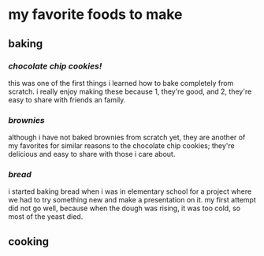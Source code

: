 # my favorite foods to make
## baking

### _chocolate chip cookies!_
this was one of the first things i learned how to bake completely from scratch. i really enjoy making these because 1, they're good, and 2, they're easy to share with friends an family.

### _brownies_
although i have not baked brownies from scratch yet, they are another of my favorites for similar reasons to the chocolate chip cookies; they're delicious and easy to share with those i care about.

### _bread_ 
i started baking bread when i was in elementary school for a project where we had to try something new and make a presentation on it. my first attempt did not go well, because when the dough was rising, it was too cold, so most of the yeast died. 

## cooking
